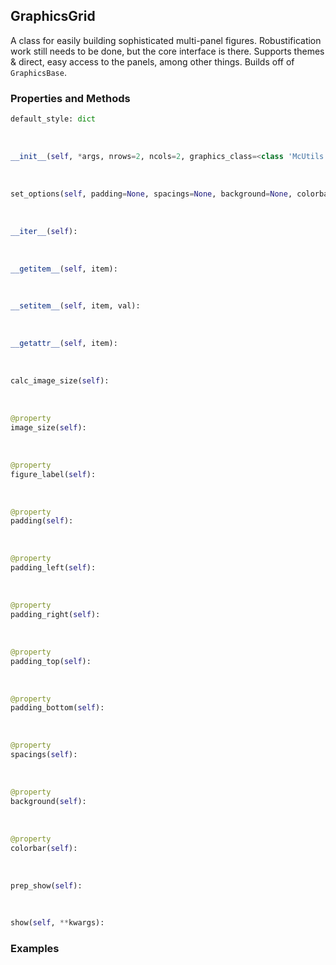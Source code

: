 ## <a id="McUtils.McUtils.Plots.Graphics.GraphicsGrid">GraphicsGrid</a>
A class for easily building sophisticated multi-panel figures.
Robustification work still needs to be done, but the core interface is there.
Supports themes & direct, easy access to the panels, among other things.
Builds off of `GraphicsBase`.

### Properties and Methods
```python
default_style: dict
```
<a id="McUtils.McUtils.Plots.Graphics.GraphicsGrid.__init__" class="docs-object-method">&nbsp;</a>
```python
__init__(self, *args, nrows=2, ncols=2, graphics_class=<class 'McUtils.McUtils.Plots.Graphics.Graphics'>, figure=None, axes=None, subplot_kw=None, _subplot_init=None, mpl_backend=None, subimage_size=(200, 200), subimage_aspect_ratio='auto', padding=None, spacings=None, **opts): 
```

<a id="McUtils.McUtils.Plots.Graphics.GraphicsGrid.set_options" class="docs-object-method">&nbsp;</a>
```python
set_options(self, padding=None, spacings=None, background=None, colorbar=None, figure_label=None, **parent_opts): 
```

<a id="McUtils.McUtils.Plots.Graphics.GraphicsGrid.__iter__" class="docs-object-method">&nbsp;</a>
```python
__iter__(self): 
```

<a id="McUtils.McUtils.Plots.Graphics.GraphicsGrid.__getitem__" class="docs-object-method">&nbsp;</a>
```python
__getitem__(self, item): 
```

<a id="McUtils.McUtils.Plots.Graphics.GraphicsGrid.__setitem__" class="docs-object-method">&nbsp;</a>
```python
__setitem__(self, item, val): 
```

<a id="McUtils.McUtils.Plots.Graphics.GraphicsGrid.__getattr__" class="docs-object-method">&nbsp;</a>
```python
__getattr__(self, item): 
```

<a id="McUtils.McUtils.Plots.Graphics.GraphicsGrid.calc_image_size" class="docs-object-method">&nbsp;</a>
```python
calc_image_size(self): 
```

<a id="McUtils.McUtils.Plots.Graphics.GraphicsGrid.image_size" class="docs-object-method">&nbsp;</a>
```python
@property
image_size(self): 
```

<a id="McUtils.McUtils.Plots.Graphics.GraphicsGrid.figure_label" class="docs-object-method">&nbsp;</a>
```python
@property
figure_label(self): 
```

<a id="McUtils.McUtils.Plots.Graphics.GraphicsGrid.padding" class="docs-object-method">&nbsp;</a>
```python
@property
padding(self): 
```

<a id="McUtils.McUtils.Plots.Graphics.GraphicsGrid.padding_left" class="docs-object-method">&nbsp;</a>
```python
@property
padding_left(self): 
```

<a id="McUtils.McUtils.Plots.Graphics.GraphicsGrid.padding_right" class="docs-object-method">&nbsp;</a>
```python
@property
padding_right(self): 
```

<a id="McUtils.McUtils.Plots.Graphics.GraphicsGrid.padding_top" class="docs-object-method">&nbsp;</a>
```python
@property
padding_top(self): 
```

<a id="McUtils.McUtils.Plots.Graphics.GraphicsGrid.padding_bottom" class="docs-object-method">&nbsp;</a>
```python
@property
padding_bottom(self): 
```

<a id="McUtils.McUtils.Plots.Graphics.GraphicsGrid.spacings" class="docs-object-method">&nbsp;</a>
```python
@property
spacings(self): 
```

<a id="McUtils.McUtils.Plots.Graphics.GraphicsGrid.background" class="docs-object-method">&nbsp;</a>
```python
@property
background(self): 
```

<a id="McUtils.McUtils.Plots.Graphics.GraphicsGrid.colorbar" class="docs-object-method">&nbsp;</a>
```python
@property
colorbar(self): 
```

<a id="McUtils.McUtils.Plots.Graphics.GraphicsGrid.prep_show" class="docs-object-method">&nbsp;</a>
```python
prep_show(self): 
```

<a id="McUtils.McUtils.Plots.Graphics.GraphicsGrid.show" class="docs-object-method">&nbsp;</a>
```python
show(self, **kwargs): 
```

### Examples


